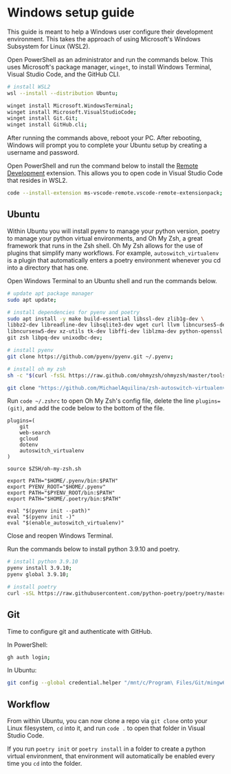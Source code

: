 # Windows setup guide
This guide is meant to help a Windows user configure their development environment. This takes the approach of using Microsoft's Windows Subsystem for Linux (WSL2).

Open PowerShell as an administrator and run the commands below. This uses Microsoft's package manager, `winget`, to install Windows Terminal, Visual Studio Code, and the GitHub CLI.
```sh
# install WSL2
wsl --install --distribution Ubuntu;

winget install Microsoft.WindowsTerminal;
winget install Microsoft.VisualStudioCode;
winget install Git.Git;
winget install GitHub.cli;
```

After running the commands above, reboot your PC. After rebooting, Windows will prompt you to complete your Ubuntu setup by creating a username and password.

Open PowerShell and run the command below to install the [Remote Development](https://marketplace.visualstudio.com/items?itemName=ms-vscode-remote.vscode-remote-extensionpack) extension. This allows you to open code in Visual Studio Code that resides in WSL2.

```sh
code --install-extension ms-vscode-remote.vscode-remote-extensionpack;
```


## Ubuntu
Within Ubuntu you will install pyenv to manage your python version, poetry to manage your python virtual environments, and Oh My Zsh, a great framework that runs in the Zsh shell. Oh My Zsh allows for the use of plugins that simplify many workflows. For example, `autoswitch_virtualenv` is a plugin that automatically enters a poetry environment whenever you cd into a directory that has one.

Open Windows Terminal to an Ubuntu shell and run the commands below.
```bash
# update apt package manager
sudo apt update;

# install dependencies for pyenv and poetry
sudo apt install -y make build-essential libssl-dev zlib1g-dev \
libbz2-dev libreadline-dev libsqlite3-dev wget curl llvm libncurses5-dev \
libncursesw5-dev xz-utils tk-dev libffi-dev liblzma-dev python-openssl \
git zsh libpq-dev unixodbc-dev;

# install pyenv
git clone https://github.com/pyenv/pyenv.git ~/.pyenv;

# install oh my zsh
sh -c "$(curl -fsSL https://raw.github.com/ohmyzsh/ohmyzsh/master/tools/install.sh)";

git clone "https://github.com/MichaelAquilina/zsh-autoswitch-virtualenv.git" "$ZSH_CUSTOM/plugins/autoswitch_virtualenv";
```

Run `code ~/.zshrc` to open Oh My Zsh's config file, delete the line `plugins=(git)`, and add the code below to the bottom of the file.
```
plugins=(
    git
    web-search
    gcloud
    dotenv
    autoswitch_virtualenv
)

source $ZSH/oh-my-zsh.sh

export PATH="$HOME/.pyenv/bin:$PATH"
export PYENV_ROOT="$HOME/.pyenv"
export PATH="$PYENV_ROOT/bin:$PATH"
export PATH="$HOME/.poetry/bin:$PATH"

eval "$(pyenv init --path)"
eval "$(pyenv init -)"
eval "$(enable_autoswitch_virtualenv)"
```

Close and reopen Windows Terminal.

Run the commands below to install python 3.9.10 and poetry.
```bash
# install python 3.9.10
pyenv install 3.9.10;
pyenv global 3.9.10;

# install poetry
curl -sSL https://raw.githubusercontent.com/python-poetry/poetry/master/get-poetry.py | python -;
```


## Git
Time to configure git and authenticate with GitHub.

In PowerShell:
```sh
gh auth login;
```

In Ubuntu:
```sh
git config --global credential.helper "/mnt/c/Program\ Files/Git/mingw64/libexec/git-core/git-credential-manager-core.exe"
```

## Workflow
From within Ubuntu, you can now clone a repo via `git clone` onto your Linux filesystem, `cd` into it, and run `code .` to open that folder in Visual Studio Code.

If you run `poetry init` or `poetry install` in a folder to create a python virtual environment, that environment will automatically be enabled every time you `cd` into the folder.
